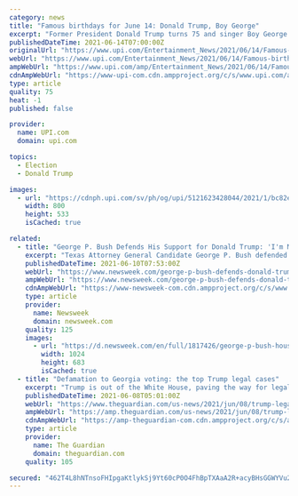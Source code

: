 ```yaml
---
category: news
title: "Famous birthdays for June 14: Donald Trump, Boy George"
excerpt: "Former President Donald Trump turns 75 and singer Boy George turns 60, among the famous birthdays for June 14."
publishedDateTime: 2021-06-14T07:00:00Z
originalUrl: "https://www.upi.com/Entertainment_News/2021/06/14/Famous-birthdays-for-June-14-Donald-Trump-Boy-George/5121623428044/"
webUrl: "https://www.upi.com/Entertainment_News/2021/06/14/Famous-birthdays-for-June-14-Donald-Trump-Boy-George/5121623428044/"
ampWebUrl: "https://www.upi.com/amp/Entertainment_News/2021/06/14/Famous-birthdays-for-June-14-Donald-Trump-Boy-George/5121623428044/"
cdnAmpWebUrl: "https://www-upi-com.cdn.ampproject.org/c/s/www.upi.com/amp/Entertainment_News/2021/06/14/Famous-birthdays-for-June-14-Donald-Trump-Boy-George/5121623428044/"
type: article
quality: 75
heat: -1
published: false

provider:
  name: UPI.com
  domain: upi.com

topics:
  - Election
  - Donald Trump

images:
  - url: "https://cdnph.upi.com/sv/ph/og/upi/5121623428044/2021/1/bc82eee48611ad010ab8df560a54ac65/v1.5/Famous-birthdays-for-June-14-Donald-Trump-Boy-George.jpg"
    width: 800
    height: 533
    isCached: true

related:
  - title: "George P. Bush Defends His Support for Donald Trump: 'I'm My Own Man'"
    excerpt: "Texas Attorney General Candidate George P. Bush defended his support of Donald Trump on Wednesday, noting that members of his family have \"differences of opinion\""
    publishedDateTime: 2021-06-10T07:53:00Z
    webUrl: "https://www.newsweek.com/george-p-bush-defends-donald-trump-support-fox-news-texas-1599245"
    ampWebUrl: "https://www.newsweek.com/george-p-bush-defends-donald-trump-support-fox-news-texas-1599245?amp=1"
    cdnAmpWebUrl: "https://www-newsweek-com.cdn.ampproject.org/c/s/www.newsweek.com/george-p-bush-defends-donald-trump-support-fox-news-texas-1599245?amp=1"
    type: article
    provider:
      name: Newsweek
      domain: newsweek.com
    quality: 125
    images:
      - url: "https://d.newsweek.com/en/full/1817426/george-p-bush-houston-texas.jpg"
        width: 1024
        height: 683
        isCached: true
  - title: "Defamation to Georgia voting: the top Trump legal cases"
    excerpt: "Trump is out of the White House, paving the way for legal challenges against him to continue in earnest"
    publishedDateTime: 2021-06-08T05:01:00Z
    webUrl: "https://www.theguardian.com/us-news/2021/jun/08/trump-legal-cases-defamation-manhattan-georgia-voting"
    ampWebUrl: "https://amp.theguardian.com/us-news/2021/jun/08/trump-legal-cases-defamation-manhattan-georgia-voting"
    cdnAmpWebUrl: "https://amp-theguardian-com.cdn.ampproject.org/c/s/amp.theguardian.com/us-news/2021/jun/08/trump-legal-cases-defamation-manhattan-georgia-voting"
    type: article
    provider:
      name: The Guardian
      domain: theguardian.com
    quality: 105

secured: "462T4L8hNTnsoFHIpgaKtlykSj9Yt60cP0O4FhBpTXAaA2R+acyBHsGGWYVu2nI9g8AV4rdaw0HTuGXVq+9Bdz/qpsTX88nClxiSQc4942/Q5xbO97dFBX9fI99mNitVo10c8oT8ULMzw5t4R8m2i/G/KHiHUNm91cvgD8mvU8Ym5AWkNZmkjLQVhtxjGvQR0N/NAZMP3fYHpPBWaHn7IVsgs9E8ADWh+wbqwfwr/N/5H4isucZ5GquPgNe1sjXAvX8XWNNspfZ6RjkIH5XrZBGf5i23DZktV6Ozzy8/cZd92SfbAwbNU9dHKn+Cl3+Lf/u4JaYB7xJB/MhHq8k5str0WRsMb1CdbQcQGBtVMUs=;KSbUYd8BApOwsNvVp9AefQ=="
---
```


